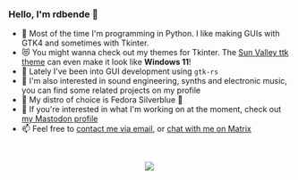 ### Hello, I'm rdbende :wave:

- :snake: Most of the time I'm programming in Python. I like making GUIs with GTK4 and sometimes with Tkinter.
- :heart_eyes_cat: You might wanna check out my themes for Tkinter. The [Sun Valley ttk theme](https://github.com/rdbende/Sun-Valley-ttk-theme) can even make it look like **Windows 11**!
- :crab: Lately I've been into GUI development using `gtk-rs`
- :musical_keyboard: I'm also interested in sound engineering, synths and electronic music, you can find some related projects on my profile
- :penguin: My distro of choice is Fedora Silverblue :footprints:
- :elephant: If you're interested in what I'm working on at the moment, check out [my Mastodon profile](https://mastodon.social/@rdbende)
- :mailbox: Feel free to [contact me via email](mailto:rdbende@proton.me), or [chat with me on Matrix](https://matrix.to/#/@rdbende:matrix.org)

</br>
<p align="center">
  <img src="https://github-readme-stats.vercel.app/api?username=rdbende&show_icons=true&count_private=true&bg_color=30,e96443,904e95&icon_color=fafafa&text_color=fafafa&title_color=fafafa&border_color=fafafa&border_radius=20&include_all_commits=true&line_height=30&custom_title=My%20GitHub%20Stats">
</p>
